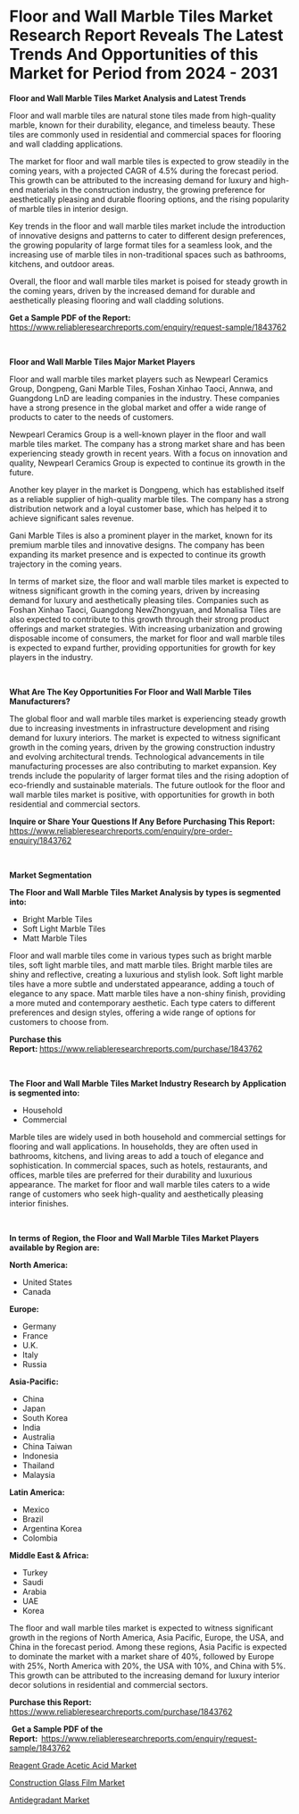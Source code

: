 <p><h1>Floor and Wall Marble Tiles Market Research Report Reveals The Latest Trends And Opportunities of this Market for Period from 2024 - 2031</h1></p><p><strong>Floor and Wall Marble Tiles Market Analysis and Latest Trends</strong></p>
<p><p>Floor and wall marble tiles are natural stone tiles made from high-quality marble, known for their durability, elegance, and timeless beauty. These tiles are commonly used in residential and commercial spaces for flooring and wall cladding applications.</p><p>The market for floor and wall marble tiles is expected to grow steadily in the coming years, with a projected CAGR of 4.5% during the forecast period. This growth can be attributed to the increasing demand for luxury and high-end materials in the construction industry, the growing preference for aesthetically pleasing and durable flooring options, and the rising popularity of marble tiles in interior design.</p><p>Key trends in the floor and wall marble tiles market include the introduction of innovative designs and patterns to cater to different design preferences, the growing popularity of large format tiles for a seamless look, and the increasing use of marble tiles in non-traditional spaces such as bathrooms, kitchens, and outdoor areas.</p><p>Overall, the floor and wall marble tiles market is poised for steady growth in the coming years, driven by the increased demand for durable and aesthetically pleasing flooring and wall cladding solutions.</p></p>
<p><strong>Get a Sample PDF of the Report:&nbsp;</strong> <a href="https://www.reliableresearchreports.com/enquiry/request-sample/1843762">https://www.reliableresearchreports.com/enquiry/request-sample/1843762</a></p>
<p>&nbsp;</p>
<p><strong>Floor and Wall Marble Tiles Major Market Players</strong></p>
<p><p>Floor and wall marble tiles market players such as Newpearl Ceramics Group, Dongpeng, Gani Marble Tiles, Foshan Xinhao Taoci, Annwa, and Guangdong LnD are leading companies in the industry. These companies have a strong presence in the global market and offer a wide range of products to cater to the needs of customers.</p><p>Newpearl Ceramics Group is a well-known player in the floor and wall marble tiles market. The company has a strong market share and has been experiencing steady growth in recent years. With a focus on innovation and quality, Newpearl Ceramics Group is expected to continue its growth in the future.</p><p>Another key player in the market is Dongpeng, which has established itself as a reliable supplier of high-quality marble tiles. The company has a strong distribution network and a loyal customer base, which has helped it to achieve significant sales revenue.</p><p>Gani Marble Tiles is also a prominent player in the market, known for its premium marble tiles and innovative designs. The company has been expanding its market presence and is expected to continue its growth trajectory in the coming years.</p><p>In terms of market size, the floor and wall marble tiles market is expected to witness significant growth in the coming years, driven by increasing demand for luxury and aesthetically pleasing tiles. Companies such as Foshan Xinhao Taoci, Guangdong NewZhongyuan, and Monalisa Tiles are also expected to contribute to this growth through their strong product offerings and market strategies. With increasing urbanization and growing disposable income of consumers, the market for floor and wall marble tiles is expected to expand further, providing opportunities for growth for key players in the industry.</p></p>
<p>&nbsp;</p>
<p><strong>What Are The Key Opportunities For Floor and Wall Marble Tiles Manufacturers?</strong></p>
<p><p>The global floor and wall marble tiles market is experiencing steady growth due to increasing investments in infrastructure development and rising demand for luxury interiors. The market is expected to witness significant growth in the coming years, driven by the growing construction industry and evolving architectural trends. Technological advancements in tile manufacturing processes are also contributing to market expansion. Key trends include the popularity of larger format tiles and the rising adoption of eco-friendly and sustainable materials. The future outlook for the floor and wall marble tiles market is positive, with opportunities for growth in both residential and commercial sectors.</p></p>
<p><strong>Inquire or Share Your Questions If Any Before Purchasing This Report:</strong> <a href="https://www.reliableresearchreports.com/enquiry/pre-order-enquiry/1843762">https://www.reliableresearchreports.com/enquiry/pre-order-enquiry/1843762</a></p>
<p>&nbsp;</p>
<p><strong>Market Segmentation</strong></p>
<p><strong>The Floor and Wall Marble Tiles Market Analysis by types is segmented into:</strong></p>
<p><ul><li>Bright Marble Tiles</li><li>Soft Light Marble Tiles</li><li>Matt Marble Tiles</li></ul></p>
<p><p>Floor and wall marble tiles come in various types such as bright marble tiles, soft light marble tiles, and matt marble tiles. Bright marble tiles are shiny and reflective, creating a luxurious and stylish look. Soft light marble tiles have a more subtle and understated appearance, adding a touch of elegance to any space. Matt marble tiles have a non-shiny finish, providing a more muted and contemporary aesthetic. Each type caters to different preferences and design styles, offering a wide range of options for customers to choose from.</p></p>
<p><strong>Purchase this Report:&nbsp;</strong><a href="https://www.reliableresearchreports.com/purchase/1843762">https://www.reliableresearchreports.com/purchase/1843762</a></p>
<p>&nbsp;</p>
<p><strong>The Floor and Wall Marble Tiles Market Industry Research by Application is segmented into:</strong></p>
<p><ul><li>Household</li><li>Commercial</li></ul></p>
<p><p>Marble tiles are widely used in both household and commercial settings for flooring and wall applications. In households, they are often used in bathrooms, kitchens, and living areas to add a touch of elegance and sophistication. In commercial spaces, such as hotels, restaurants, and offices, marble tiles are preferred for their durability and luxurious appearance. The market for floor and wall marble tiles caters to a wide range of customers who seek high-quality and aesthetically pleasing interior finishes.</p></p>
<p>&nbsp;</p>
<p><strong>In terms of Region, the Floor and Wall Marble Tiles Market Players available by Region are:</strong></p>
<p>
    <p> <strong> North America: </strong>
        <ul>
            <li>United States</li>
            <li>Canada</li>
        </ul>
        </p> 
    <p> <strong> Europe: </strong>
        <ul>
            <li>Germany</li>
            <li>France</li>
            <li>U.K.</li>
            <li>Italy</li>
            <li>Russia</li>
        </ul>
        </p> 
    <p> <strong> Asia-Pacific: </strong>
        <ul>
            <li>China</li>
            <li>Japan</li>
            <li>South Korea</li>
            <li>India</li>
            <li>Australia</li>
            <li>China Taiwan</li>
            <li>Indonesia</li>
            <li>Thailand</li>
            <li>Malaysia</li>
        </ul>
        </p> 
    <p> <strong> Latin America: </strong>
        <ul>
            <li>Mexico</li>
            <li>Brazil</li>
            <li>Argentina Korea</li>
            <li>Colombia</li>
        </ul>
        </p> 
    <p> <strong> Middle East & Africa: </strong>
        <ul>
            <li>Turkey</li>
            <li>Saudi</li>
            <li>Arabia</li>
            <li>UAE</li>
            <li>Korea</li>
        </ul>
    </p>
    </p>
<p><p>The floor and wall marble tiles market is expected to witness significant growth in the regions of North America, Asia Pacific, Europe, the USA, and China in the forecast period. Among these regions, Asia Pacific is expected to dominate the market with a market share of 40%, followed by Europe with 25%, North America with 20%, the USA with 10%, and China with 5%. This growth can be attributed to the increasing demand for luxury interior decor solutions in residential and commercial sectors.</p></p>
<p><strong>Purchase this Report: </strong><a href="https://www.reliableresearchreports.com/purchase/1843762">https://www.reliableresearchreports.com/purchase/1843762</a></p>
<p>&nbsp;<strong>Get a Sample PDF of the Report:&nbsp;&nbsp;</strong><a href="https://www.reliableresearchreports.com/enquiry/request-sample/1843762">https://www.reliableresearchreports.com/enquiry/request-sample/1843762</a></p>
<p><strong></strong></p>
<p><p><a href="https://view.publitas.com/reportprime-1/reagent-grade-acetic-acid-market-size-growth-outlook-from-2023-to-2030-projecting-at-markets-trends-analysis-by-application-regional-outlook-and-revenue/">Reagent Grade Acetic Acid Market</a></p><p><a href="https://view.publitas.com/reportprime-1/construction-glass-film-market-size-focuses-on-market-dynamics-in-depth-analysis-and-future-projections-of-its-market-forecasted-for-period-from-2023-to-2030/">Construction Glass Film Market</a></p><p><a href="https://view.publitas.com/reportprime-1/antidegradant-market-size-evaluating-its-market-trends-growth-and-projections-2023-2030/">Antidegradant Market</a></p></p>